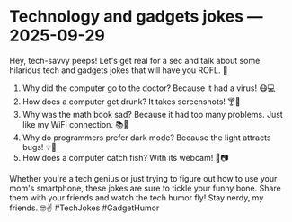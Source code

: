 # Technology and gadgets jokes — 2025-09-29

Hey, tech-savvy peeps! Let's get real for a sec and talk about some hilarious tech and gadgets jokes that will have you ROFL. 🤣

1. Why did the computer go to the doctor? Because it had a virus! 😷💻
2. How does a computer get drunk? It takes screenshots! 🍸📸
3. Why was the math book sad? Because it had too many problems. Just like my WiFi connection. 📚📶
4. Why do programmers prefer dark mode? Because the light attracts bugs! 💡🐛
5. How does a computer catch fish? With its webcam! 🎣📷

Whether you're a tech genius or just trying to figure out how to use your mom's smartphone, these jokes are sure to tickle your funny bone. Share them with your friends and watch the tech humor fly! Stay nerdy, my friends. 🤓✌️ #TechJokes #GadgetHumor